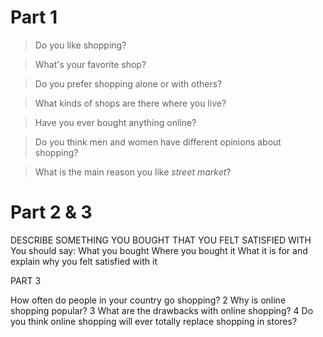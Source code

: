 Part 1
======

> Do you like shopping?

> What's your favorite shop?

> Do you prefer shopping alone or with others?

> What kinds of shops are there where you live?

> Have you ever bought anything online?

> Do you think men and women have different opinions about shopping?

> What is the main reason you like *street market*?	



Part 2 & 3
============

DESCRIBE SOMETHING YOU BOUGHT THAT YOU FELT SATISFIED WITH
You should say:
What you bought
Where you bought it
What it is for
and explain why you felt satisfied with it

PART 3

How often do people in your country go shopping?
2 Why is online shopping popular?
3 What are the drawbacks with online shopping?
4 Do you think online shopping will ever totally replace shopping in stores?
